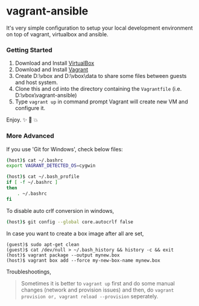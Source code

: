# vagrant-ansible
It's very simple configuration to setup your local development environment on top of vagrant, virtualbox and ansible.

### Getting Started

  1. Download and Install [VirtualBox](https://www.virtualbox.org/wiki/Downloads)
  2. Download and Install [Vagrant](https://www.vagrantup.com/downloads.html)
  3. Create D:\vbox and D:\vbox\data to share some files between guests and host system.
  4. Clone this and cd into the directory containing the `Vagrantfile` (i.e. D:\vbox\vagrant-ansible) 
  5. Type `vagrant up` in command prompt
     Vagrant will create new VM and configure it.

Enjoy. :sparkles: :camel: :boom:

### More Advanced

If you use 'Git for Windows', check below files:

````bash
(host)$ cat ~/.bashrc
export VAGRANT_DETECTED_OS=cygwin

(host)$ cat ~/.bash_profile
if [ -f ~/.bashrc ]
then
    . ~/.bashrc
fi
````

To disable auto crlf conversion in windows,
````bash
(host)$ git config --global core.autocrlf false
````

In case you want to create a box image after all are set,
````
(guest)$ sudo apt-get clean
(guest)$ cat /dev/null > ~/.bash_history && history -c && exit
(host)$ vagrant package --output mynew.box
(host)$ vagrant box add --force my-new-box-name mynew.box
````

Troubleshootings,
> Sometimes it is better to `vagrant up` first and do some manual changes (network and provision issues) and then, do `vagrant provision or, vagrant reload --provision` seperately. 

